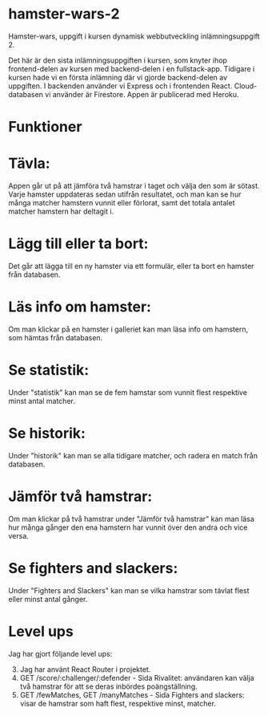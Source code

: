 # hamster-wars-2
Hamster-wars, uppgift i kursen dynamisk webbutveckling inlämningsuppgift 2.

Det här är den sista inlämningsuppgiften i kursen, som knyter ihop frontend-delen av kursen med backend-delen i en fullstack-app. Tidigare i kursen hade vi en första inlämning där vi gjorde backend-delen av uppgiften. I backenden använder vi Express och i frontenden React. Cloud-databasen vi använder är Firestore. Appen är publicerad med Heroku.


# Funktioner 

# Tävla: 
Appen går ut på att jämföra två hamstrar i taget och välja den som är sötast. Varje hamster uppdateras sedan utifrån resultatet, och man kan se hur många matcher hamstern vunnit eller förlorat, samt det totala antalet matcher hamstern har deltagit i. 

# Lägg till eller ta bort:
Det går att lägga till en ny hamster via ett formulär, eller ta bort en hamster från databasen.

# Läs info om hamster:
Om man klickar på en hamster i galleriet kan man läsa info om hamstern, som hämtas från databasen.

# Se statistik:
Under "statistik" kan man se de fem hamstar som vunnit flest respektive minst antal matcher.

# Se historik:
Under "historik" kan man se alla tidigare matcher, och radera en match från databasen.

# Jämför två hamstrar:
Om man klickar på två hamstrar under "Jämför två hamstrar" kan man läsa hur många gånger den ena hamstern har vunnit över den andra och vice versa.

# Se fighters and slackers:
Under "Fighters and Slackers" kan man se vilka hamstrar som tävlat flest eller minst antal gånger.


# Level ups
Jag har gjort följande level ups:

3. Jag har använt React Router i projektet.
6. GET /score/:challenger/:defender - Sida Rivalitet: användaren kan välja två hamstrar för att se deras inbördes poängställning.
7. GET /fewMatches, GET /manyMatches - Sida Fighters and slackers: visar de hamstrar som haft flest, respektive minst, matcher.